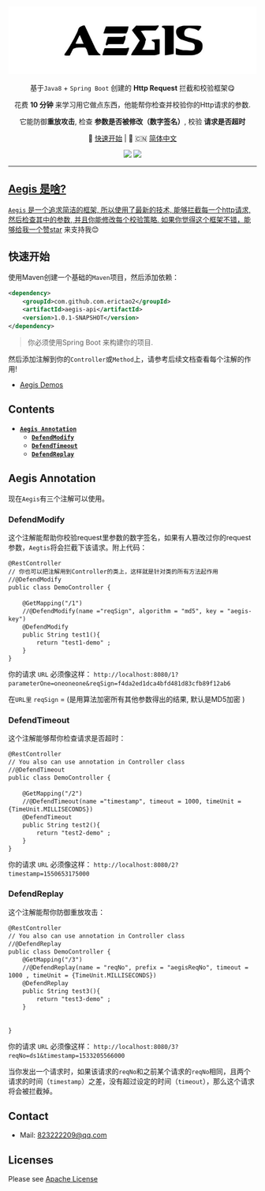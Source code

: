 <p align="center">
    <a href="https://lets-blade.com"><img src="https://raw.githubusercontent.com/EricTao2/images-repository/master/aegis/u%3D3539311380%2C3414701668%26fm%3D27%26gp%3D0.jpg" width="650"/></a>
</p>
<p align="center">基于<code>Java8</code> + <code>Spring Boot</code> 创建的 <b>Http Request</b> 拦截和校验框架😋</p>
<p align="center">花费 <b>10 分钟</b> 来学习用它做点东西，他能帮你检查并校验你的Http请求的参数.</p>
<p align="center">它能防御<b>重放攻击</b>, 检查 <b>参数是否被修改（数字签名）</b>, 校验 <b>请求是否超时</b></p>
<p align="center">
    🐾 <a href="#quick-start" target="_blank">快速开始</a> |
    🌚 
    🇨🇳 <a href="README_CN.md">简体中文</a>
</p>
<p align="center">
</a>
    <a href="#"><img src="https://img.shields.io/maven-central/v/com.bladejava/blade-mvc.svg?style=flat-square"></a>
    <a href="LICENSE"><img src="https://img.shields.io/badge/license-Apache%202-4EB1BA.svg?style=flat-square">
</p>

***

## Aegis 是啥?

`Aegis` 是一个追求简洁的框架, 所以使用了最新的技术, 能够拦截每一个http请求,  然后检查其中的参数, 并且你能修改每个校验策略.
如果你觉得这个框架不错，能够给我一个赞[star](https://github.com/EricTao2/aegis) 来支持我:blush:

## 快速开始

使用Maven创建一个基础的`Maven`项目，然后添加依赖：

```xml
<dependency>
    <groupId>com.github.com.erictao2</groupId>
    <artifactId>aegis-api</artifactId>
    <version>1.0.1-SNAPSHOT</version>
</dependency>
```

> 你必须使用Spring Boot 来构建你的项目.

然后添加注解到你的`Controller`或`Method`上，请参考后续文档查看每个注解的作用!

+ [Aegis Demos](https://github.com/lets-blade/blade-demos)

## Contents

- [**`Aegis Annotation`**](#aegis-annotation)
    - [**`DefendModify`**](#defendmodify)
    - [**`DefendTimeout`**](#defendtimeout)
    - [**`DefendReplay`**](#defendreplay)

## Aegis Annotation
现在`Aegis`有三个注解可以使用。

### DefendModify
这个注解能帮助你校验request里参数的数字签名，如果有人篡改过你的request参数，`Aegtis`将会拦截下该请求。附上代码：
```
@RestController
// 你也可以把注解用到Controller的类上，这样就是针对类的所有方法起作用
//@DefendModify
public class DemoController {

    @GetMapping("/1")
    //@DefendModify(name ="reqSign", algorithm = "md5", key = "aegis-key")
    @DefendModify
    public String test1(){
        return "test1-demo" ;
    }
}
```
你的请求 `URL` 必须像这样：
`http://localhost:8080/1?parameterOne=oneoneone&reqSign=f4da2ed1dca4bfd481d83cfb89f12ab6`

在`URL里`
`reqSign` = (是用算法加密所有其他参数得出的结果, 默认是MD5加密 )

### DefendTimeout
这个注解能够帮你检查请求是否超时：
```
@RestController
// You also can use annotation in Controller class
//@DefendTimeout
public class DemoController {

    @GetMapping("/2")
    //@DefendTimeout(name ="timestamp", timeout = 1000, timeUnit = {TimeUnit.MILLISECONDS})
    @DefendTimeout
    public String test2(){
        return "test2-demo" ;
    }
}
```
你的请求 `URL` 必须像这样：
`http://localhost:8080/2?timestamp=1550653175000`

### DefendReplay
这个注解能帮你防御重放攻击： 
```
@RestController
// You also can use annotation in Controller class
//@DefendReplay
public class DemoController {
    @GetMapping("/3")
    //@DefendReplay(name = "reqNo", prefix = "aegisReqNo", timeout = 1000 , timeUnit = {TimeUnit.MILLISECONDS})
    @DefendReplay
    public String test3(){
        return "test3-demo" ;
    }


}
```
你的请求 `URL` 必须像这样：
`http://localhost:8080/3?reqNo=ds1&timestamp=1533205566000`

当你发出一个请求时，如果该请求的`reqNo`和之前某个请求的`reqNo`相同，且两个请求的时间（`timestamp`）之差，没有超过设定的时间（`timeout`），那么这个请求将会被拦截掉。

## Contact

- Mail: 823222209@qq.com

## Licenses

Please see [Apache License](LICENSE)
